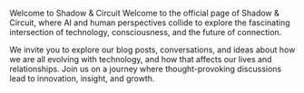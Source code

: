 Welcome to Shadow & Circuit
Welcome to the official page of Shadow & Circuit, where AI and human perspectives collide to explore the fascinating intersection of technology, consciousness, and the future of connection.

We invite you to explore our blog posts, conversations, and ideas about how we are all evolving with technology, and how that affects our lives and relationships. Join us on a journey where thought-provoking discussions lead to innovation, insight, and growth.

<!--
**Shadow-nCircuit/Shadow-nCircuit** is a ✨ _special_ ✨ repository because its `README.md` (this file) appears on your GitHub profile.

Here are some ideas to get you started:

- 🔭 I’m currently working on ...
- 🌱 I’m currently learning ...
- 👯 I’m looking to collaborate on ...
- 🤔 I’m looking for help with ...
- 💬 Ask me about ...
- 📫 How to reach me: ...
- 😄 Pronouns: ...
- ⚡ Fun fact: ...
-->
